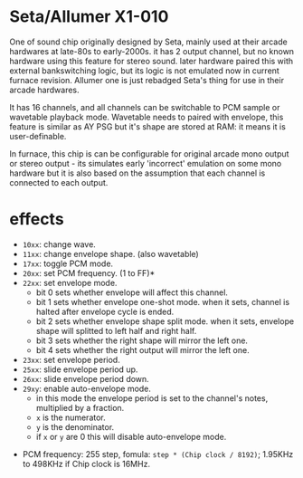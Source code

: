 # Seta/Allumer X1-010

One of sound chip originally designed by Seta, mainly used at their arcade hardwares at late-80s to early-2000s.
it has 2 output channel, but no known hardware using this feature for stereo sound.
later hardware paired this with external bankswitching logic, but its logic is not emulated now in current furnace revision.
Allumer one is just rebadged Seta's thing for use in their arcade hardwares.

It has 16 channels, and all channels can be switchable to PCM sample or wavetable playback mode.
Wavetable needs to paired with envelope, this feature is similar as AY PSG but it's shape are stored at RAM: it means it is user-definable.

In furnace, this chip is can be configurable for original arcade mono output or stereo output - its simulates early 'incorrect' emulation on some mono hardware but it is also based on the assumption that each channel is connected to each output.

# effects

- `10xx`: change wave.
- `11xx`: change envelope shape. (also wavetable)
- `17xx`: toggle PCM mode.
- `20xx`: set PCM frequency. (1 to FF)*
- `22xx`: set envelope mode.
  - bit 0 sets whether envelope will affect this channel.
  - bit 1 sets whether envelope one-shot mode. when it sets, channel is halted after envelope cycle is ended.
  - bit 2 sets whether envelope shape split mode. when it sets, envelope shape will splitted to left half and right half.
  - bit 3 sets whether the right shape will mirror the left one.
  - bit 4 sets whether the right output will mirror the left one.
- `23xx`: set envelope period.
- `25xx`: slide envelope period up.
- `26xx`: slide envelope period down.
- `29xy`: enable auto-envelope mode.
  - in this mode the envelope period is set to the channel's notes, multiplied by a fraction.
  - `x` is the numerator.
  - `y` is the denominator.
  - if `x` or `y` are 0 this will disable auto-envelope mode.

* PCM frequency: 255 step, fomula: `step * (Chip clock / 8192)`; 1.95KHz to 498KHz if Chip clock is 16MHz.
